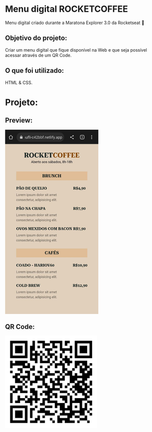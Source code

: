 <h1> Menu digital ROCKETCOFFEE  </h1>

<p> Menu digital criado durante a Maratona Explorer 3.0 da Rocketseat 🚀 </p>

<h2> Objetivo do projeto: </h2>
Criar um menu digital que fique disponível na Web e que seja possível acessar através de um QR Code.

<h2> O que foi utilizado: </h2>
HTML & CSS.

<h1> Projeto: </h1>
<h2> Preview: </h2>

<div align="left">
   <img height=600em align="center" src="https://github.com/jscloneski/Menu-digital/blob/main/rocketcoffee.jpeg" alt="js"/>
  </div>


<h2> QR Code: </h2>

<div align="left">
   <img height=300em align="center" src="https://github.com/jscloneski/Menu-digital/blob/main/qr-code.png" alt="js"/>
  </div>




